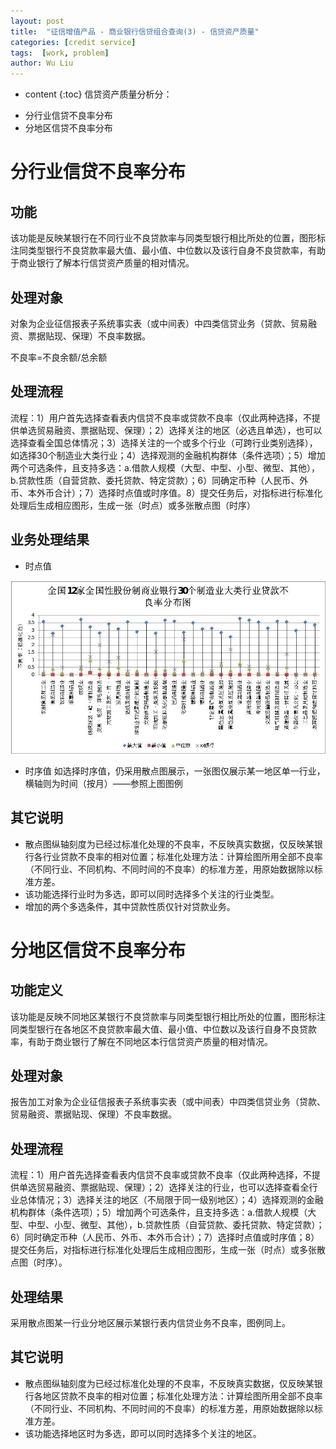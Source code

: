 ```yaml
---
layout: post
title:  "征信增值产品 - 商业银行信贷组合查询(3) - 信贷资产质量"
categories: [credit service]
tags:  [work, problem]
author: Wu Liu
---
```


* content
{:toc}
信贷资产质量分析分：
- 分行业信贷不良率分布
- 分地区信贷不良率分布




# 分行业信贷不良率分布
## 功能
该功能是反映某银行在不同行业不良贷款率与同类型银行相比所处的位置，图形标注同类型银行不良贷款率最大值、最小值、中位数以及该行自身不良贷款率，有助于商业银行了解本行信贷资产质量的相对情况。

## 处理对象
对象为企业征信报表子系统事实表（或中间表）中四类信贷业务（贷款、贸易融资、票据贴现、保理）不良率数据。

不良率=不良余额/总余额

## 处理流程
流程：1）用户首先选择查看表内信贷不良率或贷款不良率（仅此两种选择，不提供单选贸易融资、票据贴现、保理）；2）选择关注的地区（必选且单选），也可以选择查看全国总体情况；3）选择关注的一个或多个行业（可跨行业类别选择），如选择30个制造业大类行业；4）选择观测的金融机构群体（条件选项）；5）增加两个可选条件，且支持多选：a.借款人规模（大型、中型、小型、微型、其他），b.贷款性质（自营贷款、委托贷款、特定贷款）；6）同确定币种（人民币、外币、本外币合计）；7）选择时点值或时序值。8）提交任务后，对指标进行标准化处理后生成相应图形，生成一张（时点）或多张散点图（时序）

## 业务处理结果
- 时点值

![2011年12月末某银行在30个制造业大类中的贷款不良率分布图](/images/work/creditService/loan_bad_rate.jpg)

- 时序值
如选择时序值，仍采用散点图展示，一张图仅展示某一地区单一行业，横轴则为时间（按月）——参照上图图例

## 其它说明
- 散点图纵轴刻度为已经过标准化处理的不良率，不反映真实数据，仅反映某银行各行业贷款不良率的相对位置；标准化处理方法：计算绘图所用全部不良率（不同行业、不同机构、不同时间的不良率）的标准方差，用原始数据除以标准方差。
- 该功能选择行业时为多选，即可以同时选择多个关注的行业类型。
- 增加的两个多选条件，其中贷款性质仅针对贷款业务。

# 分地区信贷不良率分布
## 功能定义
该功能是反映不同地区某银行不良贷款率与同类型银行相比所处的位置，图形标注同类型银行在各地区不良贷款率最大值、最小值、中位数以及该行自身不良贷款率，有助于商业银行了解在不同地区本行信贷资产质量的相对情况。 

## 处理对象
报告加工对象为企业征信报表子系统事实表（或中间表）中四类信贷业务（贷款、贸易融资、票据贴现、保理）不良率数据。

## 处理流程
流程：1）用户首先选择查看表内信贷不良率或贷款不良率（仅此两种选择，不提供单选贸易融资、票据贴现、保理）；2）选择关注的行业，也可以选择查看全行业总体情况；3）选择关注的地区（不局限于同一级别地区）；4）选择观测的金融机构群体（条件选项）；5）增加两个可选条件，且支持多选：a.借款人规模（大型、中型、小型、微型、其他），b.贷款性质（自营贷款、委托贷款、特定贷款）；6）同时确定币种（人民币、外币、本外币合计）；7）选择时点值或时序值；8）提交任务后，对指标进行标准化处理后生成相应图形，生成一张（时点）或多张散点图（时序）。

## 处理结果
采用散点图某一行业分地区展示某银行表内信贷业务不良率，图例同上。

## 其它说明
- 散点图纵轴刻度为已经过标准化处理的不良率，不反映真实数据，仅反映某银行各地区贷款不良率的相对位置；标准化处理方法：计算绘图所用全部不良率（不同行业、不同机构、不同时间的不良率）的标准方差，用原始数据除以标准方差。
- 该功能选择地区时为多选，即可以同时选择多个关注的地区。
